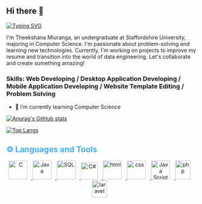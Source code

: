 ## Hi there 👋

<a href="https://git.io/typing-svg"><img src="https://readme-typing-svg.demolab.com?font=Fira+Code&weight=500&size=25&pause=1000&color=4EF7F5&width=435&lines=I'm+Miuranga;Welcome+to+my+Github+profile" alt="Typing SVG" /></a>

 I'm Theekshana Miuranga, an undergraduate at Staffordshire University, majoring in Computer Science. I'm passionate about problem-solving and learning new technologies. Currently, I'm working on projects to improve my resume and transition into the world of data engineering. Let's collaborate and create something amazing!

### Skills: Web Developing / Desktop Application Developing / Mobile Application Developing / Website Template Editing / Problem Solving

- 🌱 I’m currently learning Computer Science 


[![Anurag's GitHub stats](https://github-readme-stats.vercel.app/api?username=Theekshana-miuranga&show_icons=true&theme=radical)](https://github.com/anuraghazra/github-readme-stats)

[![Top Langs](https://github-readme-stats.vercel.app/api/top-langs/?username=Theekshana-miuranga)](https://github.com/anuraghazra/github-readme-stats)

<p align="left">
</p>


<h2 style="color: #44AEFB">⚙️ Languages and Tools</h2>  
<!-- Icons Resources -->
<!-- https://devicon.dev/ -->
<!-- https://cdn.jsdelivr.net/npm/simple-icons@v3/icons/ -->

<div align="center">
  <a href="https://www.python.org" target="_blank" rel="noreferrer">
      <img  alt="C" height="50px" style="padding-right:10px;" src="https://webimages.mongodb.com/_com_assets/cms/l3etz1z9tduxvdoni-c.svg?auto=format%2Ccompress&ch=DPR&w=156" />
         
  </a>

<a href="https://www.java.com/en/" target="_blank" rel="noreferrer">
      <img  alt="Java" height="50px" style="padding-right:10px;" src="https://cdn.jsdelivr.net/gh/devicons/devicon/icons/java/java-original.svg" />
              
  </a>

  <a href="https://www.mysql.com" target="_blank" rel="noreferrer">
      <img  alt="SQL" height="50px" style="padding-right:10px;" src="https://cdn.jsdelivr.net/gh/devicons/devicon/icons/mysql/mysql-original.svg" />
              
  </a>

<a href="https://www.python.org" target="_blank" rel="noreferrer">
      <img  alt="C#" height="45px" style="padding-right:10px;" src="https://encrypted-tbn0.gstatic.com/images?q=tbn:ANd9GcRMsOoY4i90o0wt-pVuk_tr8nhShn9JRxdklQ&s"/>
</a>

<a href="https://azure.microsoft.com/en-us" target="_blank" rel="noreferrer">
      <img  alt="html" height="50px" style="padding-right:10px;" src="https://cdn.iconscout.com/icon/free/png-256/free-html-5-1-1175208.png" />
              
  </a>

<a href="https://kafka.apache.org" target="_blank" rel="noreferrer">
      <img  alt="css" height="50px" style="padding-right:10px;" src="https://upload.wikimedia.org/wikipedia/commons/thumb/6/62/CSS3_logo.svg/2048px-CSS3_logo.svg.png" />
              
  </a>
  <a href="https://www.docker.com/" target="_blank" rel="noreferrer">
      <img  alt="Java Script" height="50px" style="padding-right:10px;" src="https://www.vhv.rs/dpng/d/313-3133777_javascript-transparent-background-svg-hd-png-download.png"/>
  </a>
<a href="https://www.tensorflow.org" target="_blank" rel="noreferrer">
      <img  alt="php" height="50px" style="padding-right:10px;" src="https://encrypted-tbn0.gstatic.com/images?q=tbn:ANd9GcTXalRyF7J7QRLkJfMwCMqA47UUDCFdHJ-dFQ&s"  width="40" height="40""/>
</a>

<a href="https://www.adobe.com/products/illustrator.html" target="_blank" rel="noreferrer">
      <img  alt="laravel" height="45px" style="padding-right:10px;" src="https://upload.wikimedia.org/wikipedia/commons/thumb/9/9a/Laravel.svg/1969px-Laravel.svg.png"  width="40" height="40""/>
</a>
